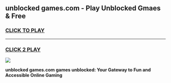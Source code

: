 
## unblocked games.com - Play Unblocked Gmaes & Free
<h3>
<a href="https://premium.freeplayer.one?title=unblocked_games.com&ref=20F">CLICK TO PLAY</a></h3>
<hr>

<h3>
<a href="https://premium.freeplayer.one?title=unblocked_games.com&ref=20F">CLICK 2 PLAY</a>
  
</h3>

<a href="https://premium.freeplayer.one?title=unblocked_games.com&ref=20F/"><img src="https://clearcache.store/games.png"></a>


**unblocked games.com games unblocked: Your Gateway to Fun and Accessible Online Gaming**
